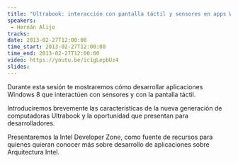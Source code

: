 ```yaml
---
title: "Ultrabook: interacción con pantalla táctil y sensores en apps Windows 8"
speakers:
 - Hernán Alijo
tracks:
date: 2013-02-27T12:00:00
time_start: 2013-02-27T12:00:00
time_end: 2013-02-27T12:00:00
video: https://youtu.be/ic1gLepbUz4
slides:
---
```


Durante esta sesión te mostraremos cómo desarrollar aplicaciones Windows 8 que interactúen con sensores y con la pantalla táctil. 

Introduciremos brevemente las características de la nueva generación de computadoras Ultrabook y la oportunidad que presentan para desarrolladores. 

Presentaremos la Intel Developer Zone, como fuente de recursos para quienes quieran conocer más sobre desarrollo de aplicaciones sobre Arquitectura Intel.